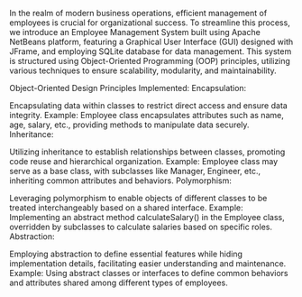 In the realm of modern business operations, efficient management of employees is crucial for organizational success. To streamline this process, we introduce an Employee Management System built using Apache NetBeans platform, featuring a Graphical User Interface (GUI) designed with JFrame, and employing SQLite database for data management. This system is structured using Object-Oriented Programming (OOP) principles, utilizing various techniques to ensure scalability, modularity, and maintainability.

Object-Oriented Design Principles Implemented:
Encapsulation:

Encapsulating data within classes to restrict direct access and ensure data integrity.
Example: Employee class encapsulates attributes such as name, age, salary, etc., providing methods to manipulate data securely.
Inheritance:

Utilizing inheritance to establish relationships between classes, promoting code reuse and hierarchical organization.
Example: Employee class may serve as a base class, with subclasses like Manager, Engineer, etc., inheriting common attributes and behaviors.
Polymorphism:

Leveraging polymorphism to enable objects of different classes to be treated interchangeably based on a shared interface.
Example: Implementing an abstract method calculateSalary() in the Employee class, overridden by subclasses to calculate salaries based on specific roles.
Abstraction:

Employing abstraction to define essential features while hiding implementation details, facilitating easier understanding and maintenance.
Example: Using abstract classes or interfaces to define common behaviors and attributes shared among different types of employees.
